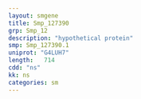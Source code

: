 ```yaml
---
layout: smgene
title: Smp_127390
grp: Smp_12
description: "hypothetical protein"
smp: Smp_127390.1
uniprot: "G4LUH7"
length:   714
cdd: "ns"
kk: ns
categories: sm
---
```

